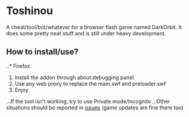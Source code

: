 Toshinou
==========
A cheat/tool/bot/whatever for a browser flash game named DarkOrbit.
It does some pretty neat stuff and is still under heavy development.

How to install/use?
----------
..* Firefox
1. Install the addon through about:debugging panel.
2. Use any web proxy to replace the main.swf and preloader.swf
3. Enjoy

...If the tool isn't working, try to use Private mode/Incognito
...Other situations should be reported in [issues](../issues) (game updates are fine there too)
